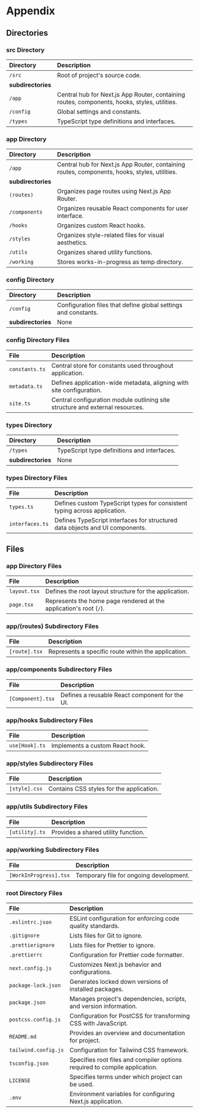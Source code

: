 # Appendix

## Directories

### src Directory

| **Directory**      | **Description**                                                                              |
| :----------------- | :------------------------------------------------------------------------------------------- |
| `/src`             | Root of project's source code.                                                               |
| **subdirectories** |                                                                                              |
| `/app`             | Central hub for Next.js App Router, containing routes, components, hooks, styles, utilities. |
| `/config`          | Global settings and constants.                                                               |
| `/types`           | TypeScript type definitions and interfaces.                                                  |

### app Directory

| **Directory**      | **Description**                                                                              |
| :----------------- | :------------------------------------------------------------------------------------------- |
| `/app`             | Central hub for Next.js App Router, containing routes, components, hooks, styles, utilities. |
| **subdirectories** |                                                                                              |
| `(routes)`         | Organizes page routes using Next.js App Router.                                              |
| `/components`      | Organizes reusable React components for user interface.                                      |
| `/hooks`           | Organizes custom React hooks.                                                                |
| `/styles`          | Organizes style-related files for visual aesthetics.                                         |
| `/utils`           | Organizes shared utility functions.                                                          |
| `/working`         | Stores works-in-progress as temp directory.                                                  |

### config Directory

| **Directory**      | **Description**                                                  |
| :----------------- | :--------------------------------------------------------------- |
| `/config`          | Configuration files that define global settings and constants.   |
| **subdirectories** | None                                                             |

### config Directory Files

| **File**       | **Description**                                                               |
| :------------- | :---------------------------------------------------------------------------- |
| `constants.ts` | Central store for constants used throughout application.                      |
| `metadata.ts`  | Defines application-wide metadata, aligning with site configuration.          |
| `site.ts`      | Central configuration module outlining site structure and external resources. |

### types Directory

| **Directory**      | **Description**                             |
| :----------------- | :------------------------------------------ |
| `/types`           | TypeScript type definitions and interfaces. |
| **subdirectories** | None                                        |

### types Directory Files

| **File**        | **Description**                                                              |
| :-------------- | :--------------------------------------------------------------------------- |
| `types.ts`      | Defines custom TypeScript types for consistent typing across application.    |
| `interfaces.ts` | Defines TypeScript interfaces for structured data objects and UI components. |

## Files

### app Directory Files

| **File**     | **Description**                                                    |
| :----------- | :----------------------------------------------------------------- |
| `layout.tsx` | Defines the root layout structure for the application.             |
| `page.tsx`   | Represents the home page rendered at the application's root (`/`). |

### app/(routes) Subdirectory Files

| **File**      | **Description**                                     |
| :------------ | :-------------------------------------------------- |
| `[route].tsx` | Represents a specific route within the application. |

### app/components Subdirectory Files

| **File**          | **Description**                                |
| :---------------- | :--------------------------------------------- |
| `[Component].tsx` | Defines a reusable React component for the UI. |

### app/hooks Subdirectory Files

| **File**       | **Description**                 |
| :------------- | :------------------------------ |
| `use[Hook].ts` | Implements a custom React hook. |

### app/styles Subdirectory Files

| **File**      | **Description**                          |
| :------------ | :--------------------------------------- |
| `[style].css` | Contains CSS styles for the application. |

### app/utils Subdirectory Files

| **File**       | **Description**                     |
| :------------- | :---------------------------------- |
| `[utility].ts` | Provides a shared utility function. |

### app/working Subdirectory Files

| **File**               | **Description**                         |
| :--------------------- | :-------------------------------------- |
| `[WorkInProgress].tsx` | Temporary file for ongoing development. |

### root Directory Files

| **File**             | **Description**                                                            |
| :------------------- | :------------------------------------------------------------------------- |
| `.eslintrc.json`     | ESLint configuration for enforcing code quality standards.                 |
| `.gitignore`         | Lists files for Git to ignore.                                             |
| `.prettierignore`    | Lists files for Prettier to ignore.                                        |
| `.prettierrc`        | Configuration for Prettier code formatter.                                 |
| `next.config.js`     | Customizes Next.js behavior and configurations.                            |
| `package-lock.json`  | Generates locked down versions of installed packages.                      |
| `package.json`       | Manages project's dependencies, scripts, and version information.          |
| `postcss.config.js`  | Configuration for PostCSS for transforming CSS with JavaScript.            |
| `README.md`          | Provides an overview and documentation for project.                        |
| `tailwind.config.js` | Configuration for Tailwind CSS framework.                                  |
| `tsconfig.json`      | Specifies root files and compiler options required to compile application. |
| `LICENSE`            | Specifies terms under which project can be used.                           |
| `.env`               | Environment variables for configuring Next.js application.                 |